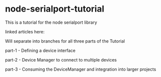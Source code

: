 # node-serialport-tutorial
This is a tutorial for the node serialport library

linked articles here:


Will separate into branches for all three parts of the Tutorial

part-1 - Defining a device interface

part-2 - Device Manager to connect to multiple devices

part-3 - Consuming the DeviceManager and integration into larger projects
